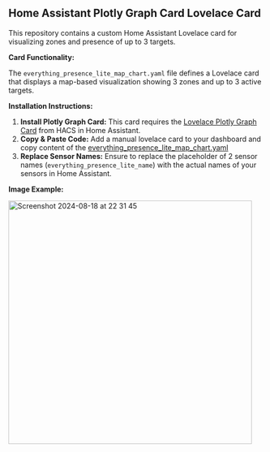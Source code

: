 ## Home Assistant Plotly Graph Card Lovelace Card

This repository contains a custom Home Assistant Lovelace card for visualizing zones and presence of up to 3 targets. 

**Card Functionality:**

The `everything_presence_lite_map_chart.yaml` file defines a Lovelace card that displays a map-based visualization showing 3 zones and up to 3 active targets.

**Installation Instructions:**

1.  **Install Plotly Graph Card:** This card requires the <a href="https://github.com/dbuezas/lovelace-plotly-graph-card">Lovelace Plotly Graph Card</a> from HACS in Home Assistant.
2.  **Copy & Paste Code:** Add a manual lovelace card to your dashboard and copy content of the <a href="https://github.com/KiefDelicious/ha-utils/blob/main/everything_presence_lite_map_chart.yaml">everything_presence_lite_map_chart.yaml</a>
3.  **Replace Sensor Names:** Ensure to replace the placeholder of 2 sensor names (`everything_presence_lite_name`) with the actual names of your sensors in Home Assistant. 

**Image Example:**

<img width="480" alt="Screenshot 2024-08-18 at 22 31 45" src="https://github.com/user-attachments/assets/d973cd46-70c6-44b7-ba62-2a769ecc7838">




